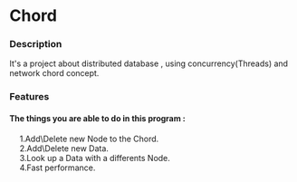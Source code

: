 # Chord
### Description
It's a project about distributed database , using concurrency(Threads) and network chord concept.

### Features
#### The things you are able to do in this program :

 &emsp; 1.Add\Delete new Node to the Chord.<br />
 &emsp; 2.Add\Delete new Data.<br />
 &emsp; 3.Look up a Data with a differents Node.<br />
 &emsp; 4.Fast performance.<br />
